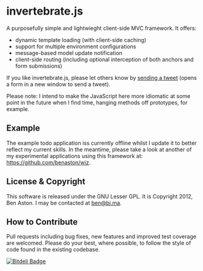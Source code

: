 invertebrate.js
===============

A purposefully simple and lightwieght client-side MVC framework. It offers:

 - dynamic template loading (with client-side caching)
 - support for multiple environment configurations
 - message-based model update notification
 - client-side routing (including optional interception of both anchors and form submissions)
 
If you like invertebrate.js, please let others know by <a href="https://twitter.com/share?text=Check%20out%20invertebrate.js%2C%20a%20simple%20JavaScript%20client-side%20MVC%20framework.%20%23invertebrate.js%20%40benastontweet&url=https%3A%2F%2Fgithub.com%2Fbenaston%2Finvertebrate.js" target="_blank">sending a tweet</a> (opens a form in a new window to send a tweet).

Please note: I intend to make the JavaScript here more idiomatic at some point in the future when I find time, hanging methods off prototypes, for example.

Example
--------
The example todo application iss currently offline whilst I update it to better reflect my current skills. In the meantime, please take a look at another of my experimental applications using this framework at: https://github.com/benaston/wiz.

License & Copyright
--------

This software is released under the GNU Lesser GPL. It is Copyright 2012, Ben Aston. I may be contacted at ben@bj.ma.


How to Contribute
--------

Pull requests including bug fixes, new features and improved test coverage are welcomed. Please do your best, where possible, to follow the style of code found in the existing codebase.


[![Bitdeli Badge](https://d2weczhvl823v0.cloudfront.net/benaston/invertebrate.js/trend.png)](https://bitdeli.com/free "Bitdeli Badge")


